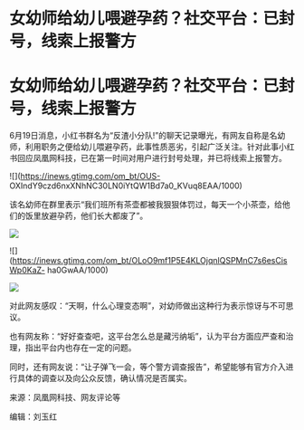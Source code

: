# 女幼师给幼儿喂避孕药？社交平台：已封号，线索上报警方

# 女幼师给幼儿喂避孕药？社交平台：已封号，线索上报警方

6月19日消息，小红书群名为“反渣小分队!”的聊天记录曝光，有网友自称是名幼师，利用职务之便给幼儿喂避孕药，此事性质恶劣，引起广泛关注。针对此事小红书回应凤凰网科技，已在第一时间对用户进行封号处理，并已将线索上报警方。

![](https://inews.gtimg.com/om_bt/OUS-
OXIndY9czd6nxXNhNC30LN0iYtQW1Bd7a0_KVuq8EAA/1000)

该名幼师在群里表示“我们班所有茶壶都被我狠狠体罚过，每天一个小茶壶，给他们的饭里放避孕药，他们长大都废了”。

![](https://inews.gtimg.com/om_bt/ONFWOgPUp6uH4rbMY84R7R-3o2HhzWjq2_Se_uVIdLJT8AA/1000)

![](https://inews.gtimg.com/om_bt/OLoO9mf1P5E4KLOjqnlQSPMnC7s6esCisWp0KaZ-
ha0GwAA/1000)

![](https://inews.gtimg.com/om_bt/Ozm1hsUmWtarP0wEiKw2X-t5jmRKW56p6kZ7B8dxIxUMUAA/1000)

对此网友感叹：“天啊，什么心理变态啊”，对幼师做出这种行为表示惊讶与不可思议。

也有网友称：“好好查查吧，这平台怎么总是藏污纳垢”，认为平台方面应严查和治理，指出平台内也存在一定的问题。

同时，还有网友说：“让子弹飞一会，等个警方调查报告”，希望能够有官方介入进行具体的调查以及向公众反馈，确认情况是否属实。

来源：凤凰网科技、网友评论等

编辑：刘玉红

